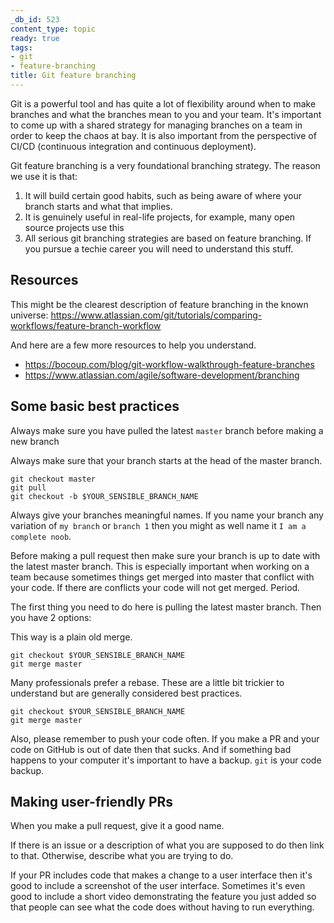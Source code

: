 ```yaml
---
_db_id: 523
content_type: topic
ready: true
tags:
- git
- feature-branching
title: Git feature branching
---
```


Git is a powerful tool and has quite a lot of flexibility around when to make branches and what the branches mean to you and your team. It's important to come up with a shared strategy for managing branches on a team in order to keep the chaos at bay. It is also important from the perspective of CI/CD (continuous integration and continuous deployment).

Git feature branching is a very foundational branching strategy. The reason we use it is that:

1. It will build certain good habits, such as being aware of where your branch starts and what that implies.
2. It is genuinely useful in real-life projects, for example, many open source projects use this
3. All serious git branching strategies are based on feature branching. If you pursue a techie career you will need to understand this stuff.

## Resources

This might be the clearest description of feature branching in the known universe: https://www.atlassian.com/git/tutorials/comparing-workflows/feature-branch-workflow

And here are a few more resources to help you understand.

- https://bocoup.com/blog/git-workflow-walkthrough-feature-branches
- https://www.atlassian.com/agile/software-development/branching

## Some basic best practices

Always make sure you have pulled the latest `master` branch before making a new branch

Always make sure that your branch starts at the head of the master branch.

```
git checkout master
git pull
git checkout -b $YOUR_SENSIBLE_BRANCH_NAME
```

Always give your branches meaningful names. If you name your branch any variation of `my branch` or `branch 1` then you might as well name it `I am a complete noob`.

Before making a pull request then make sure your branch is up to date with the latest master branch. This is especially important when working on a team because sometimes things get merged into master that conflict with your code. If there are conflicts your code will not get merged. Period.

The first thing you need to do here is pulling the latest master branch. Then you have 2 options:

This way is a plain old merge.

```
git checkout $YOUR_SENSIBLE_BRANCH_NAME
git merge master
```

Many professionals prefer a rebase. These are a little bit trickier to understand but are generally considered best practices.

```
git checkout $YOUR_SENSIBLE_BRANCH_NAME
git merge master
```

Also, please remember to push your code often. If you make a PR and your code on GitHub is out of date then that sucks. And if something bad happens to your computer it's important to have a backup. `git` is your code backup.

## Making user-friendly PRs

When you make a pull request, give it a good name.

If there is an issue or a description of what you are supposed to do then link to that. Otherwise, describe what you are trying to do.

If your PR includes code that makes a change to a user interface then it's good to include a screenshot of the user interface. Sometimes it's even good to include a short video demonstrating the feature you just added so that people can see what the code does without having to run everything.